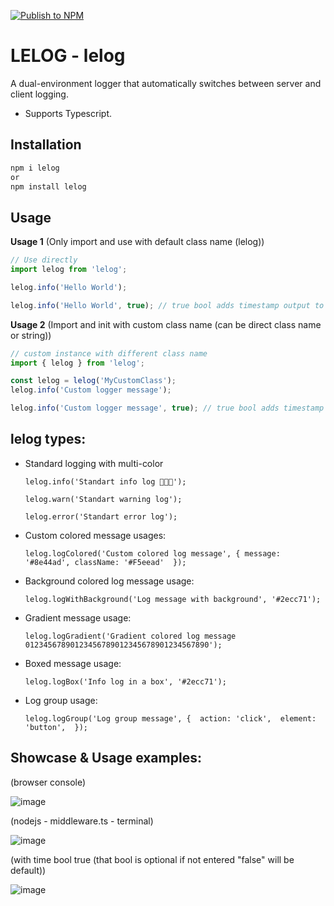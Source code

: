 [![Publish to NPM](https://github.com/unovatria/lelog/actions/workflows/publish.yml/badge.svg)](https://github.com/unovatria/lelog/actions/workflows/publish.yml)

# LELOG - lelog

A dual-environment logger that automatically switches between server and client logging.

- Supports Typescript.

## Installation

```bash
npm i lelog
or
npm install lelog
```

## Usage

**Usage 1** (Only import and use with default class name (lelog))

```typescript
// Use directly
import lelog from 'lelog';

lelog.info('Hello World');

lelog.info('Hello World', true); // true bool adds timestamp output to log.
```

**Usage 2** (Import and init with custom class name (can be direct class name or string))

```typescript
// custom instance with different class name
import { lelog } from 'lelog';

const lelog = lelog('MyCustomClass');
lelog.info('Custom logger message');

lelog.info('Custom logger message', true); // true bool adds timestamp output to log.
```

## lelog types:

- Standard logging with multi-color
  
  `lelog.info('Standart info log 🚀🚀🚀');`
  
  `lelog.warn('Standart warning log');`
  
  `lelog.error('Standart error log');`
- Custom colored message usages:
  
  `lelog.logColored('Custom colored log message', { message: '#8e44ad', className: '#F5eead'  });`
- Background colored log message usage:
  
  `lelog.logWithBackground('Log message with background', '#2ecc71');`
- Gradient message usage:
  
  `lelog.logGradient('Gradient colored log message 01234567890123456789012345678901234567890');`
- Boxed message usage:
  
  `lelog.logBox('Info log in a box', '#2ecc71');`
- Log group usage:
  
  `lelog.logGroup('Log group message', {  action: 'click',  element: 'button',  });`

## Showcase & Usage examples:

(browser console)

![image](https://github.com/user-attachments/assets/70745c1c-60c5-456b-8dbf-e2b18750b76a)

(nodejs - middleware.ts - terminal)

![image](https://github.com/user-attachments/assets/39438bed-b653-46b6-8ba2-1f6277b3476b)

(with time bool true (that bool is optional if not entered "false" will be default))

![image]()

